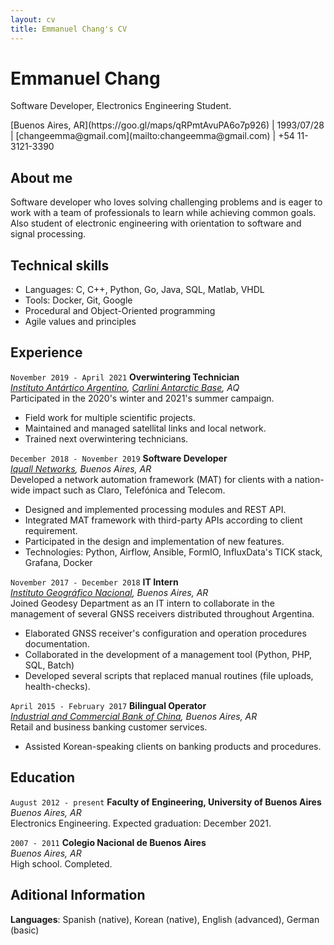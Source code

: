 ```yaml
---
layout: cv
title: Emmanuel Chang's CV
---
```

# Emmanuel Chang
Software Developer, Electronics Engineering Student.

<div id="webaddress">
[Buenos Aires, AR](https://goo.gl/maps/qRPmtAvuPA6o7p926) |
1993/07/28 |
[changeemma@gmail.com](mailto:changeemma@gmail.com) |
+54 11-3121-3390
</div>

## About me
Software developer who loves solving challenging problems and is eager to work with a team of professionals to learn while achieving common goals.
Also student of electronic engineering with orientation to software and signal processing.

## Technical skills

- Languages: C, C++, Python, Go, Java, SQL, Matlab, VHDL
- Tools: Docker, Git, Google
- Procedural and Object-Oriented programming 
- Agile values and principles

## Experience

`November 2019 - April 2021`
__Overwintering Technician__\
*[Instituto Antártico Argentino](https://www.cancilleria.gob.ar/es/iniciativas/dna/instituto-antartico-argentino), [Carlini Antarctic Base](https://goo.gl/maps/FJC7HRojAxb5TbbU7), AQ*\
Participated in the 2020's winter and 2021's summer campaign.

- Field work for multiple scientific projects.
- Maintained and managed satellital links and local network.
- Trained next overwintering technicians.

`December 2018 - November 2019`
__Software Developer__\
*[Iquall Networks](https://iquall.net/), Buenos Aires, AR*\
Developed a network automation framework (MAT) for clients with a nation-wide impact such as Claro, Telefónica and Telecom.

- Designed and implemented processing modules and REST API.
- Integrated MAT framework with third-party APIs according to client requirement.
- Participated in the design and implementation of new features.
- Technologies: Python, Airflow, Ansible, FormIO, InfluxData's TICK stack, Grafana, Docker

`November 2017 - December 2018`
__IT Intern__\
*[Instituto Geográfico Nacional](https://www.ign.gob.ar/), Buenos Aires, AR*\
Joined Geodesy Department as an IT intern to collaborate in the management of several GNSS receivers distributed throughout Argentina.

- Elaborated GNSS receiver's configuration and operation procedures documentation.
- Collaborated in the development of a management tool (Python, PHP, SQL, Batch)
- Developed several scripts that replaced manual routines (file uploads, health-checks).

`April 2015 - February 2017`
__Bilingual Operator__\
*[Industrial and Commercial Bank of China](https://www.icbc.com.ar/), Buenos Aires, AR*\
Retail and business banking customer services.

- Assisted Korean-speaking clients on banking products and procedures.

## Education

`August 2012 - present`
__Faculty of Engineering, University of Buenos Aires__\
*Buenos Aires, AR*\
Electronics Engineering. Expected graduation: December 2021.

`2007 - 2011`
__Colegio Nacional de Buenos Aires__\
*Buenos Aires, AR*\
High school. Completed.

## Aditional Information

__Languages__: Spanish (native), Korean (native), English (advanced), German (basic)

<!-- ### Footer

Last updated: May 2013 -->


